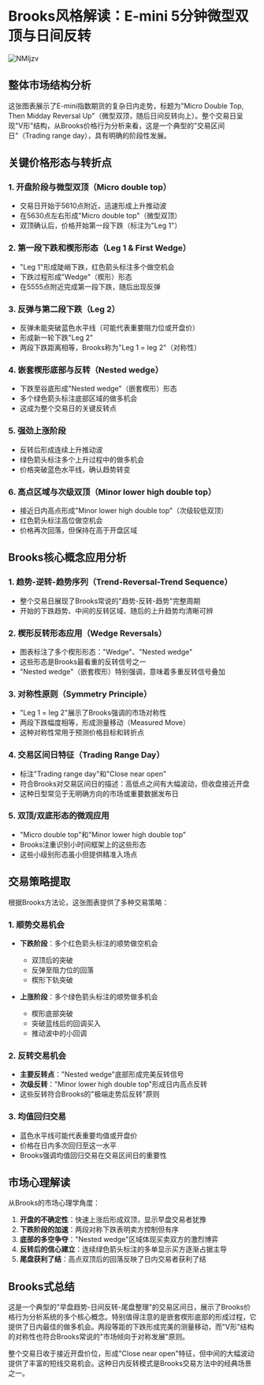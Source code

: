 # Brooks风格解读：E-mini 5分钟微型双顶与日间反转

![NMljzv](https://img.forecho.com/NMljzv.png)

## 整体市场结构分析

这张图表展示了E-mini指数期货的复杂日内走势，标题为"Micro Double Top, Then Midday Reversal Up"（微型双顶，随后日间反转向上）。整个交易日呈现"V形"结构，从Brooks价格行为分析来看，这是一个典型的"交易区间日"（Trading range day），具有明确的阶段性发展。

## 关键价格形态与转折点

### 1. 开盘阶段与微型双顶（Micro double top）
- 交易日开始于5610点附近，迅速形成上升推动波
- 在5630点左右形成"Micro double top"（微型双顶）
- 双顶确认后，价格开始第一段下跌（标注为"Leg 1"）

### 2. 第一段下跌和楔形形态（Leg 1 & First Wedge）
- "Leg 1"形成陡峭下跌，红色箭头标注多个做空机会
- 下跌过程形成"Wedge"（楔形）形态
- 在5555点附近完成第一段下跌，随后出现反弹

### 3. 反弹与第二段下跌（Leg 2）
- 反弹未能突破蓝色水平线（可能代表重要阻力位或开盘价）
- 形成新一轮下跌"Leg 2"
- 两段下跌距离相等，Brooks称为"Leg 1 = leg 2"（对称性）

### 4. 嵌套楔形底部与反转（Nested wedge）
- 下跌至谷底形成"Nested wedge"（嵌套楔形）形态
- 多个绿色箭头标注底部区域的做多机会
- 这成为整个交易日的关键反转点

### 5. 强劲上涨阶段
- 反转后形成连续上升推动波
- 绿色箭头标注多个上升过程中的做多机会
- 价格突破蓝色水平线，确认趋势转变

### 6. 高点区域与次级双顶（Minor lower high double top）
- 接近日内高点形成"Minor lower high double top"（次级较低双顶）
- 红色箭头标注高位做空机会
- 价格再次回落，但保持在高于开盘区域

## Brooks核心概念应用分析

### 1. 趋势-逆转-趋势序列（Trend-Reversal-Trend Sequence）
- 整个交易日展现了Brooks常说的"趋势-反转-趋势"完整周期
- 开始的下跌趋势、中间的反转区域、随后的上升趋势均清晰可辨

### 2. 楔形反转形态应用（Wedge Reversals）
- 图表标注了多个楔形形态："Wedge"、"Nested wedge"
- 这些形态是Brooks最看重的反转信号之一
- "Nested wedge"（嵌套楔形）特别强调，意味着多重反转信号叠加

### 3. 对称性原则（Symmetry Principle）
- "Leg 1 = leg 2"展示了Brooks强调的市场对称性
- 两段下跌幅度相等，形成测量移动（Measured Move）
- 这种对称性常用于预测价格目标和转折点

### 4. 交易区间日特征（Trading Range Day）
- 标注"Trading range day"和"Close near open"
- 符合Brooks对交易区间日的描述：高低点之间有大幅波动，但收盘接近开盘
- 这种日型常见于无明确方向的市场或重要数据发布日

### 5. 双顶/双底形态的微观应用
- "Micro double top"和"Minor lower high double top"
- Brooks注重识别小时间框架上的这些形态
- 这些小级别形态虽小但提供精准入场点

## 交易策略提取

根据Brooks方法论，这张图表提供了多种交易策略：

### 1. 顺势交易机会
- **下跌阶段**：多个红色箭头标注的顺势做空机会
  - 双顶后的突破
  - 反弹至阻力位的回落
  - 楔形下轨突破
  
- **上涨阶段**：多个绿色箭头标注的顺势做多机会
  - 楔形底部突破
  - 突破蓝线后的回调买入
  - 推动波中的小回调

### 2. 反转交易机会
- **主要反转点**："Nested wedge"底部形成完美反转信号
- **次级反转**："Minor lower high double top"形成日内高点反转
- 这些反转符合Brooks的"极端走势后反转"原则

### 3. 均值回归交易
- 蓝色水平线可能代表重要均值或开盘价
- 价格在日内多次回归至这一水平
- Brooks强调均值回归交易在交易区间日的重要性

## 市场心理解读

从Brooks的市场心理学角度：

1. **开盘的不确定性**：快速上涨后形成双顶，显示早盘交易者犹豫
2. **下跌阶段的加速**：两段对称下跌表明卖方控制但有序
3. **底部的多空争夺**："Nested wedge"区域体现买卖双方的激烈博弈
4. **反转后的信心建立**：连续绿色箭头标注的多单显示买方逐渐占据主导
5. **尾盘获利了结**：高点双顶后的回落反映了日内交易者获利了结

## Brooks式总结

这是一个典型的"早盘趋势-日间反转-尾盘整理"的交易区间日，展示了Brooks价格行为分析系统的多个核心概念。特别值得注意的是嵌套楔形底部的形成过程，它提供了日内最佳的做多机会。两段等距的下跌形成完美的测量移动，而"V形"结构的对称性也符合Brooks常说的"市场倾向于对称发展"原则。

整个交易日收于接近开盘价位，形成"Close near open"特征，但中间的大幅波动提供了丰富的短线交易机会。这种日内反转模式是Brooks交易方法中的经典场景之一。